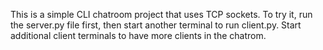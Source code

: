 This is a simple CLI chatroom project that uses TCP sockets. To try it, run the server.py file first, then start another terminal to run client.py. Start additional client terminals to have more clients in the chatrom.
